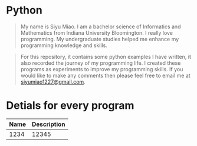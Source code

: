# Python
>My name is Siyu Miao. I am a bachelor science of Informatics and Mathematics from Indiana University Bloomington. I really love programming. My undergraduate studies helped me enhance my programming knowledge and skills. 

>For this repository, it contains some python examples I have written, it also recorded the journey of my programming life. I created these programs as experiments to improve my programming skills. If you would like to make any comments then please feel free to email me at siyumiao1227@gmail.com.

# Detials for every program
| Name | Description |
|------|-------------|
|1234|12345|
